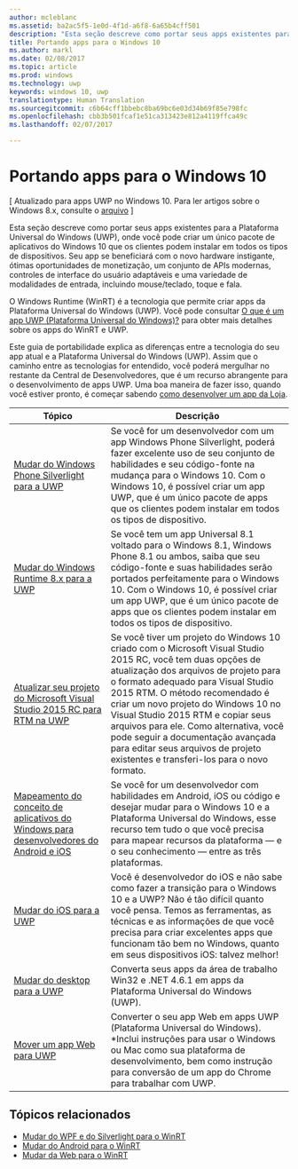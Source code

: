 ```yaml
---
author: mcleblanc
ms.assetid: ba2ac5f5-1e0d-4f1d-a6f8-6a65b4cff501
description: "Esta seção descreve como portar seus apps existentes para a Plataforma Universal do Windows (UWP), onde você pode criar um único pacote de aplicativos do Windows 10 que os clientes podem instalar em todos os tipos de dispositivos. Seu app se beneficiará com o novo hardware instigante, ótimas oportunidades de monetização, um conjunto de APIs modernas, controles de interface do usuário adaptáveis e uma variedade de modalidades de entrada, incluindo mouse/teclado, toque e fala."
title: Portando apps para o Windows 10
ms.author: markl
ms.date: 02/08/2017
ms.topic: article
ms.prod: windows
ms.technology: uwp
keywords: windows 10, uwp
translationtype: Human Translation
ms.sourcegitcommit: c6b64cff1bbebc8ba69bc6e03d34b69f85e798fc
ms.openlocfilehash: cbb3b501fcaf1e51ca313423e812a4119ffca49c
ms.lasthandoff: 02/07/2017

---
```


# <a name="porting-apps-to-windows-10"></a>Portando apps para o Windows 10

[ Atualizado para apps UWP no Windows 10. Para ler artigos sobre o Windows 8.x, consulte o [arquivo](http://go.microsoft.com/fwlink/p/?linkid=619132) \]

Esta seção descreve como portar seus apps existentes para a Plataforma Universal do Windows (UWP), onde você pode criar um único pacote de aplicativos do Windows 10 que os clientes podem instalar em todos os tipos de dispositivos. Seu app se beneficiará com o novo hardware instigante, ótimas oportunidades de monetização, um conjunto de APIs modernas, controles de interface do usuário adaptáveis e uma variedade de modalidades de entrada, incluindo mouse/teclado, toque e fala.

O Windows Runtime (WinRT) é a tecnologia que permite criar apps da Plataforma Universal do Windows (UWP). Você pode consultar [O que é um app UWP (Plataforma Universal do Windows)?](https://msdn.microsoft.com/library/windows/apps/dn726767) para obter mais detalhes sobre os apps do WinRT e UWP.

Este guia de portabilidade explica as diferenças entre a tecnologia do seu app atual e a Plataforma Universal do Windows (UWP). Assim que o caminho entre as tecnologias for entendido, você poderá mergulhar no restante da Central de Desenvolvedores, que é um recurso abrangente para o desenvolvimento de apps UWP. Uma boa maneira de fazer isso, quando você estiver pronto, é começar sabendo [como desenvolver um app da Loja](https://msdn.microsoft.com/library/windows/apps/dn726537).

| Tópico | Descrição |
|-------|-------------|
| [Mudar do Windows Phone Silverlight para a UWP](wpsl-to-uwp-root.md) | Se você for um desenvolvedor com um app Windows Phone Silverlight, poderá fazer excelente uso de seu conjunto de habilidades e seu código-fonte na mudança para o Windows 10. Com o Windows 10, é possível criar um app UWP, que é um único pacote de apps que os clientes podem instalar em todos os tipos de dispositivo. |
| [Mudar do Windows Runtime 8.x para a UWP](w8x-to-uwp-root.md) | Se você tem um app Universal 8.1 voltado para o Windows 8.1, Windows Phone 8.1 ou ambos, saiba que seu código-fonte e suas habilidades serão portados perfeitamente para o Windows 10. Com o Windows 10, é possível criar um app UWP, que é um único pacote de apps que os clientes podem instalar em todos os tipos de dispositivo. |
| [Atualizar seu projeto do Microsoft Visual Studio 2015 RC para RTM na UWP](update-your-visual-studio-2015-rc-project-to-rtm.md) | Se você tiver um projeto do Windows 10 criado com o Microsoft Visual Studio 2015 RC, você tem duas opções de atualização dos arquivos de projeto para o formato adequado para Visual Studio 2015 RTM. O método recomendado é criar um novo projeto do Windows 10 no Visual Studio 2015 RTM e copiar seus arquivos para ele. Como alternativa, você pode seguir a documentação avançada para editar seus arquivos de projeto existentes e transferi-los para o novo formato. |
| [Mapeamento do conceito de aplicativos do Windows para desenvolvedores do Android e iOS](android-ios-uwp-map.md) | Se você for um desenvolvedor com habilidades em Android, iOS ou código e desejar mudar para o Windows 10 e a Plataforma Universal do Windows, esse recurso tem tudo o que você precisa para mapear recursos da plataforma — e o seu conhecimento — entre as três plataformas. |
| [Mudar do iOS para a UWP](ios-to-uwp-root.md) | Você é desenvolvedor do iOS e não sabe como fazer a transição para o Windows 10 e a UWP? Não é tão difícil quanto você pensa. Temos as ferramentas, as técnicas e as informações de que você precisa para criar excelentes apps que funcionam tão bem no Windows, quanto em seus dispositivos iOS: talvez melhor! |
| [Mudar do desktop para a UWP](desktop-to-uwp-root.md) | Converta seus apps da área de trabalho Win32 e .NET 4.6.1 em apps da Plataforma Universal do Windows (UWP). |
| [Mover um app Web para UWP](hwa-to-uwp-root.md) | Converter o seu app Web em apps UWP (Plataforma Universal do Windows). *Inclui instruções para usar o Windows ou Mac como sua plataforma de desenvolvimento, bem como instrução para conversão de um app do Chrome para trabalhar com UWP. |
 
## <a name="related-topics"></a>Tópicos relacionados

* [Mudar do WPF e do Silverlight para o WinRT](https://msdn.microsoft.com/library/windows/apps/dn263237)
* [Mudar do Android para o WinRT](https://msdn.microsoft.com/library/windows/apps/jj945421)
* [Mudar da Web para o WinRT](https://msdn.microsoft.com/library/windows/apps/hh465151)


